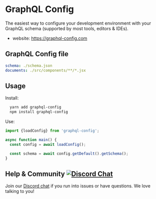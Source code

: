 # GraphQL Config

The easiest way to configure your development environment with your GraphQL schema (supported by most tools, editors & IDEs).

- website: https://graphql-config.com

## GraphQL Config file

```yaml
schema: ./schema.json
documents: ./src/components/**/*.jsx
```

## Usage

Install:

```bash
  yarn add graphql-config
  npm install graphql-config
```

Use:

```typescript
import {loadConfig} from 'graphql-config';

async function main() {
  const config = await loadConfig();

  const schema = await config.getDefault().getSchema();
}
```

## Help & Community [![Discord Chat](https://img.shields.io/discord/625400653321076807)](https://discord.gg/xud7bH9)

Join our [Discord chat](https://discord.gg/xud7bH9) if you run into issues or have questions. We love talking to you!
